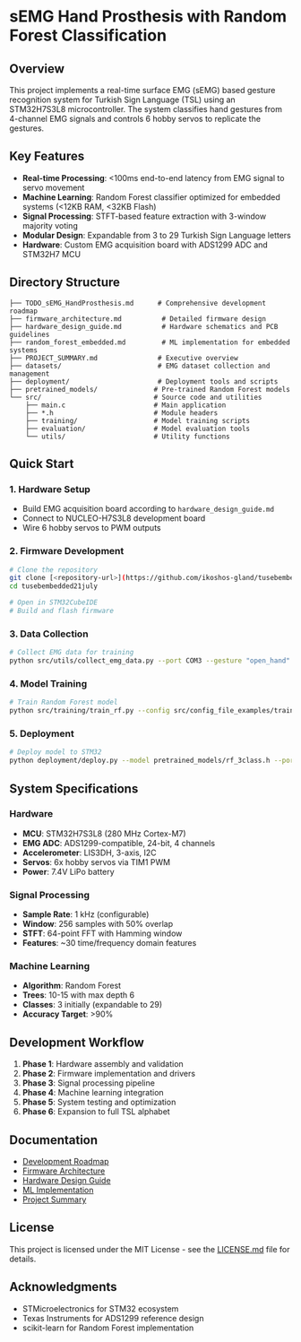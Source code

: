 # sEMG Hand Prosthesis with Random Forest Classification

## Overview

This project implements a real-time surface EMG (sEMG) based gesture recognition system for Turkish Sign Language (TSL) using an STM32H7S3L8 microcontroller. The system classifies hand gestures from 4-channel EMG signals and controls 6 hobby servos to replicate the gestures.

## Key Features

- **Real-time Processing**: <100ms end-to-end latency from EMG signal to servo movement
- **Machine Learning**: Random Forest classifier optimized for embedded systems (<12KB RAM, <32KB Flash)
- **Signal Processing**: STFT-based feature extraction with 3-window majority voting
- **Modular Design**: Expandable from 3 to 29 Turkish Sign Language letters
- **Hardware**: Custom EMG acquisition board with ADS1299 ADC and STM32H7 MCU

## Directory Structure

```
├── TODO_sEMG_HandProsthesis.md      # Comprehensive development roadmap
├── firmware_architecture.md          # Detailed firmware design
├── hardware_design_guide.md          # Hardware schematics and PCB guidelines
├── random_forest_embedded.md         # ML implementation for embedded systems
├── PROJECT_SUMMARY.md               # Executive overview
├── datasets/                        # EMG dataset collection and management
├── deployment/                      # Deployment tools and scripts
├── pretrained_models/              # Pre-trained Random Forest models
└── src/                            # Source code and utilities
    ├── main.c                      # Main application
    ├── *.h                         # Module headers
    ├── training/                   # Model training scripts
    ├── evaluation/                 # Model evaluation tools
    └── utils/                      # Utility functions
```

## Quick Start

### 1. Hardware Setup
- Build EMG acquisition board according to `hardware_design_guide.md`
- Connect to NUCLEO-H7S3L8 development board
- Wire 6 hobby servos to PWM outputs

### 2. Firmware Development
```bash
# Clone the repository
git clone [<repository-url>](https://github.com/ikoshos-gland/tusebembedded21july)
cd tusebembedded21july

# Open in STM32CubeIDE
# Build and flash firmware
```

### 3. Data Collection
```bash
# Collect EMG data for training
python src/utils/collect_emg_data.py --port COM3 --gesture "open_hand" --duration 60
```

### 4. Model Training
```bash
# Train Random Forest model
python src/training/train_rf.py --config src/config_file_examples/training_config.yaml
```

### 5. Deployment
```bash
# Deploy model to STM32
python deployment/deploy.py --model pretrained_models/rf_3class.h --port COM3
```

## System Specifications

### Hardware
- **MCU**: STM32H7S3L8 (280 MHz Cortex-M7)
- **EMG ADC**: ADS1299-compatible, 24-bit, 4 channels
- **Accelerometer**: LIS3DH, 3-axis, I2C
- **Servos**: 6x hobby servos via TIM1 PWM
- **Power**: 7.4V LiPo battery

### Signal Processing
- **Sample Rate**: 1 kHz (configurable)
- **Window**: 256 samples with 50% overlap
- **STFT**: 64-point FFT with Hamming window
- **Features**: ~30 time/frequency domain features

### Machine Learning
- **Algorithm**: Random Forest
- **Trees**: 10-15 with max depth 6
- **Classes**: 3 initially (expandable to 29)
- **Accuracy Target**: >90%

## Development Workflow

1. **Phase 1**: Hardware assembly and validation
2. **Phase 2**: Firmware implementation and drivers
3. **Phase 3**: Signal processing pipeline
4. **Phase 4**: Machine learning integration
5. **Phase 5**: System testing and optimization
6. **Phase 6**: Expansion to full TSL alphabet

## Documentation

- [Development Roadmap](TODO_sEMG_HandProsthesis.md)
- [Firmware Architecture](firmware_architecture.md)
- [Hardware Design Guide](hardware_design_guide.md)
- [ML Implementation](random_forest_embedded.md)
- [Project Summary](PROJECT_SUMMARY.md)

## License

This project is licensed under the MIT License - see the [LICENSE.md](LICENSE.md) file for details.

## Acknowledgments

- STMicroelectronics for STM32 ecosystem
- Texas Instruments for ADS1299 reference design
- scikit-learn for Random Forest implementation

